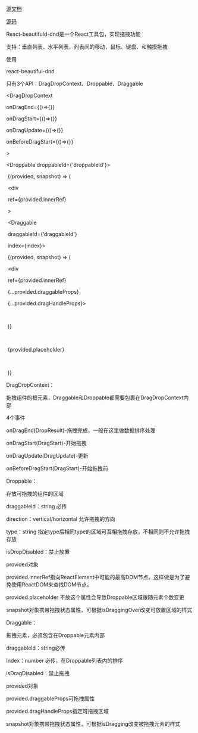 [源文档](https://github.com/atlassian/react-beautiful-dnd/blob/master/docs/api/droppable.md)

[源码](https://github.com/atlassian/react-beautiful-dnd)

React-beautifuld-dnd是一个React工具包，实现拖拽功能

支持：垂直列表、水平列表，列表间的移动，鼠标、键盘、和触摸拖拽

使用

react-beautiful-dnd

只有3个API：DragDropContext、Droppable、Draggable

<DragDropContext

   onDragEnd={()=>{}}

   onDragStart={()=>{}}

   onDragUpdate={()=>{}}

   onBeforeDragStart={()=>{}}

\>

   <Droppable droppableId={'droppableId'}>

​     {(provided, snapshot) => (

​       <div

​         ref={provided.innerRef}

​       \>

​         <Draggable

​           draggableId={‘draggableId'}

​           index={index}>

​             {(provided, snapshot) => (

​               <div

​                 ref={provided.innerRef}

​                 {...provided.draggableProps}

​                 {...provided.dragHandleProps}>

​               </div>

​             )}

​         </Draggable>

​         {provided.placeholder}

​       </div>

​     )}

  </Droppable>

</DragDropContext>

DragDropContext：

拖拽组件的根元素，Draggable和Droppable都需要包裹在DragDropContext内部

4个事件

onDragEnd(DropResult)-拖拽完成，一般在这里做数据排序处理

onDragStart(DragStart)-开始拖拽

onDragUpdate(DragUpdate)-更新

onBeforeDragStart(DragStart)-开始拖拽前

Droppable：

存放可拖拽的组件的区域

draggableId：string 必传

direction：vertical/horizontal 允许拖拽的方向

type：string 指定type后相同type的区域可互相拖拽存放，不相同则不允许拖拽存放

isDropDisabled：禁止放置

provided对象

provided.innerRef指向ReactElement中可能的最高DOM节点。这样做是为了避免使用ReactDOM来查找DOM节点。

provided.placeholder 不放这个属性会导致Droppable区域跟随元素个数变更

snapshot对象携带拖拽状态属性，可根据isDraggingOver改变可放置区域的样式

Draggable：

拖拽元素，必须包含在Droppable元素内部

draggableId：string必传

Index：number 必传，在Droppable列表内的排序

isDragDisabled：禁止拖拽

provided对象

provided.draggableProps可拖拽属性

provided.dragHandleProps指定可拖拽区域

snapshot对象携带拖拽状态属性，可根据isDragging改变被拖拽元素的样式